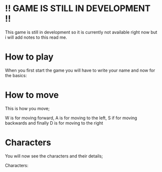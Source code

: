 # !! GAME IS STILL IN DEVELOPMENT !!

This game is still in development so it is currently not available right now but i will add notes to this read me.

# How to play

When you first start the game you will have to write your name and now for the basics:

# How to move

This is how you move;

W is for moving forward, A is for moving to the left, S if for moving backwards and finally D is for moving to the right

# Characters

You will now see the characters and their details;

Characters: 
